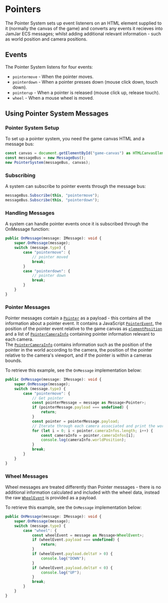 # Pointers

The Pointer System sets up event listeners on an HTML element supplied to it
(normally the canvas of the game) and converts any events it recieves into
JamJar ECS messages; whilst adding additional relevant information - such as
world position and camera positions.

## Events

The Pointer System listens for four events:

* `pointermove` - When the pointer moves.
* `pointerdown` - When a pointer presses down (mouse click down, touch down).
* `pointerup` - When a pointer is released (mouse click up, release touch).
* `wheel` - When a mouse wheel is moved.

## Using Pointer System Messages

### Pointer System Setup

To set up a pointer system, you need the game canvas HTML and a message bus:

```typescript
const canvas = document.getElementById("game-canvas") as HTMLCanvasElement;
const messageBus = new MessageBus();
new PointerSystem(messageBus, canvas);
```

### Subscribing

A system can subscribe to pointer events through the message bus:

```typescript
messageBus.Subscribe(this, "pointermove");
messageBus.Subscribe(this, "pointerdown");
```

### Handling Messages

A system can handle pointer events once it is subscribed through the OnMessage
function:

```typescript
public OnMessage(message: IMessage): void {
    super.OnMessage(message);
    switch (message.type) {
        case "pointermove": {
            // pointer moved
            break;
        }
        case "pointerdown": {
            // pointer down
            break;
        }
    }
}
```

### Pointer Messages

Pointer messages contain a [`Pointer`](../../reference/classes/pointer) as a
payload - this contains all the information about a pointer event. It contains a
JavaScript
[`PointerEvent`](https://developer.mozilla.org/en-US/docs/Web/API/PointerEvent),
the position of the pointer event relative to the game canvas as
[`elementPosition`](../../reference/classes/pointer#elementposition) and a list
of [`PointerCameraInfo`](../../reference/classes/pointercamerainfo) containing
pointer information relevant to each camera.  
The [`PointerCameraInfo`](../../reference/classes/pointercamerainfo) contains
information such as the position of the pointer in the world according to the
camera, the position of the pointer relative to the camera's viewport, and if
the pointer is within a cameras bounds.  

To retrieve this example, see the `OnMessage` implementation below:
```typescript
public OnMessage(message: IMessage): void {
    super.OnMessage(message);
    switch (message.type) {
        case "pointermove": {
            // Get pointer
            const pointerMessage = message as Message<Pointer>;
            if (pointerMessage.payload === undefined) {
                return;
            }
            const pointer = pointerMessage.payload;
            // Iterate through each camera associated and print the world position according to each camera
            for (let i = 0; i < pointer.cameraInfos.length; i++) {
                const cameraInfo = pointer.cameraInfos[i];
                console.log(cameraInfo.worldPosition);
            }
            break;
        }
    }
}
```

### Wheel Messages

Wheel messages are treated differently than Pointer messages - there is no
additional information calculated and included with the wheel data, instead the
raw [`WheelEvent`](https://developer.mozilla.org/en-US/docs/Web/API/WheelEvent)
is provided as a payload.

To retrieve this example, see the `OnMessage` implementation below:
```typescript
public OnMessage(message: IMessage): void {
    super.OnMessage(message);
    switch (message.type) {
        case "wheel": {
            const wheelEvent = message as Message<WheelEvent>;
            if (wheelEvent.payload === undefined) {
                return;
            }
            if (wheelEvent.payload.deltaY > 0) {
                console.log("DOWN");
            }
            if (wheelEvent.payload.deltaY < 0) {
                console.log("UP");
            }
            break;
        }
    }
}
```